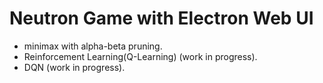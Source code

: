 # Neutron Game with Electron Web UI
- minimax with alpha-beta pruning.
- Reinforcement Learning(Q-Learning) (work in progress).
- DQN (work in progress).
